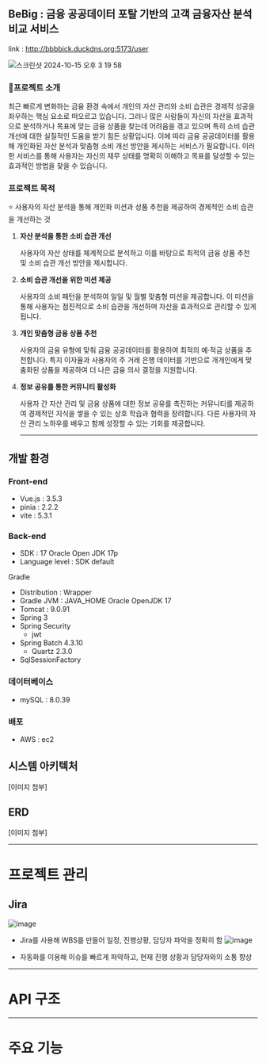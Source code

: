 ## BeBig : 금융 공공데이터 포탈 기반의 고객 금융자산 분석 비교 서비스
link : http://bbbbick.duckdns.org:5173/user

![스크린샷 2024-10-15 오후 3 19 58](https://github.com/user-attachments/assets/7d6467b1-e49a-4c55-8c2c-b2941bff450c)

### 💸프로젝트 소개
최근 빠르게 변화하는 금융 환경 속에서 개인의 자산 관리와 소비 습관은 경제적 성공을 좌우하는 핵심 요소로 떠오르고 있습니다. 그러나 많은 사람들이 자신의 자산을 효과적으로 분석하거나 목표에 맞는 금융 상품을 찾는데 어려움을 겪고 있으며 특히 소비 습관 개선에 대한 실질적인 도움을 받기 힘든 상황입니다. 이에 따라 금융 공공데이터를 활용해 개인화된 자산 분석과 맞춤형 소비 개선 방안을 제시하는 서비스가 필요합니다. 이러한 서비스를 통해 사용자는 자신의 재무 상태를 명확히 이해하고 목표를 달성할 수 있는 효과적인 방법을 찾을 수 있습니다.

### 프로젝트 목적
⭐️ 사용자의 자산 분석을 통해 개인화 미션과 상품 추천을 제공하여 경제적인 소비 습관을 개선하는 것

1. **자산 분석을 통한 소비 습관 개선**
    
    사용자의 자산 상태를 체계적으로 분석하고 이를 바탕으로 최적의 금융 상품 추천 및 소비 습관 개선 방안을 제시합니다.
    
2. **소비 습관 개선을 위한 미션 제공**
    
    사용자의 소비 패턴을 분석하여 일일 및 월별 맞춤형 미션을 제공합니다. 이 미션을  통해 사용자는 점진적으로 소비 습관을 개선하며 자산을 효과적으로 관리할 수 있게 됩니다.
    
3. **개인 맞춤형 금융 상품 추천**
    
    사용자의 금융 유형에 맞춰 금융 공공데이터를 활용하여 최적의 예·적금 상품을 추천합니다. 특지 이자율과 사용자의 주 거래 은행 데이터를 기반으로 개개인에게 맞춤화된 상품을 제공하여 더 나은 금융 의사 결정을 지원합니다.
    
4. **정보 공유를 통한  커뮤니티 활성화**
    
    사용자 간 자산 관리 및 금융 상품에 대한 정보 공유를 촉진하는 커뮤니티를 제공하여 경제적인 지식을 쌓을 수 있는 상호 학습과 협력을 장려합니다. 다른 사용자의 자산 관리 노하우를 배우고 함께 성장할 수 있는 기회를 제공합니다.

   ---
## 개발 환경
### Front-end

- Vue.js : 3.5.3
- pinia : 2.2.2
- vite : 5.3.1

### Back-end

- SDK : 17 Oracle Open JDK 17p
- Language level : SDK default

Gradle
  - Distribution : Wrapper
  - Gradle JVM : JAVA_HOME Oracle OpenJDK 17
  - Tomcat : 9.0.91
  - Spring 3
  - Spring Security
      - jwt
  - Spring Batch 4.3.10
      - Quartz 2.3.0
  - SqlSessionFactory


### 데이터베이스
- mySQL : 8.0.39

### 배포
- AWS : ec2
## 시스템 아키텍처

[이미지 첨부]

## ERD

[이미지 첨부]

---
# 프로젝트 관리

## Jira
![image](https://github.com/user-attachments/assets/913e3887-e945-486f-bfd2-e999afc1f84f)
- Jira를 사용해 WBS를 만들어 일정, 진행상황, 담당자 파악을 정확히 함
  ![image](https://github.com/user-attachments/assets/7462f602-a0fa-4d3f-9038-bf1c7d4d22bc)

- 자동화를 이용해 이슈를 빠르게 파악하고, 현재 진행 상황과 담당자와의 소통 향상


---
# API 구조

---
# 주요 기능
